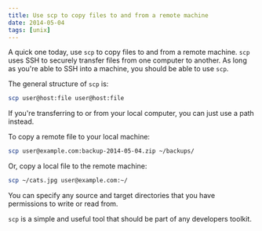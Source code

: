 ```yaml
---
title: Use scp to copy files to and from a remote machine
date: 2014-05-04
tags: [unix]
---
```

A quick one today, use `scp` to copy files to and from a remote machine. `scp` uses SSH to securely transfer files from one computer to another. As long as you're able to SSH into a machine, you should be able to use `scp`.

The general structure of `scp` is:

```bash
scp user@host:file user@host:file
```

If you're transferring to or from your local computer, you can just use a path instead.

To copy a remote file to your local machine:

```bash
scp user@example.com:backup-2014-05-04.zip ~/backups/
```

Or, copy a local file to the remote machine:

```bash
scp ~/cats.jpg user@example.com:~/
```

You can specify any source and target directories that you have permissions to write or read from.

`scp` is a simple and useful tool that should be part of any developers toolkit.
